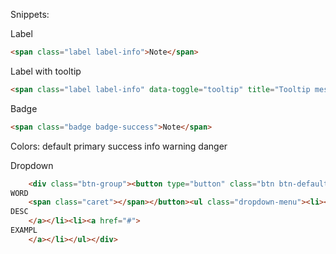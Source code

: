 
Snippets:

Label
```html
<span class="label label-info">Note</span> 
```

Label with tooltip
```html
<span class="label label-info" data-toggle="tooltip" title="Tooltip message!">Note</span> 
```

Badge
```html
<span class="badge badge-success">Note</span>
```
Colors:
default primary success info warning danger

Dropdown
```html
    <div class="btn-group"><button type="button" class="btn btn-default dropdown-toggle" data-toggle="dropdown" aria-haspopup="true" aria-expanded="false">
WORD 
    <span class="caret"></span></button><ul class="dropdown-menu"><li><a href="#">
DESC
    </a></li><li><a href="#">
EXAMPL
    </a></li></ul></div>
```
